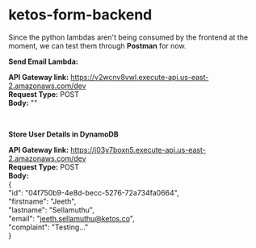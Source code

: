 # ketos-form-backend

Since the python lambdas aren't being consumed by the frontend at the moment, we can test them through <b>Postman</b> for now. 

<b>Send Email Lambda: </b>

<b>API Gateway link:</b> https://v2wcnv8vwl.execute-api.us-east-2.amazonaws.com/dev <br>
<b>Request Type:</b> POST <br>
<b>Body:</b> ""

<br>

<b>Store User Details in DynamoDB</b>

<b>API Gateway link:</b> https://j03y7boxn5.execute-api.us-east-2.amazonaws.com/dev <br>
<b>Request Type:</b> POST <br>
<b>Body:</b> <br>
{<br>
    "id": "04f750b9-4e8d-becc-5276-72a734fa0664", <br>
    "firstname": "Jeeth", <br>
    "lastname": "Sellamuthu", <br>
    "email": "jeeth.sellamuthu@ketos.co", <br>
    "complaint": "Testing..."<br>
}





   







